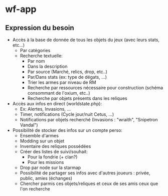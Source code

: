 # wf-app

## Expression du besoin

- Accès à la base de donnée de tous les objets du jeux (avec leurs stats, etc...)
  - Par catégories
  - Recherche textuelle:
    - Par nom
    - Dans la description
    - Par source (Marché, relics, drop, etc..)
    - Par/Dans stats (ex: type de dégats, ...)
    - Trier les armes par niveau de RM
    - Recherche par ressources nécessaire pour construction (schéma consommant de l'oxium, etc..)
    - Recherche par objets présents dans les reliques
- Accès aux infos en direct (worldstate.php):
  - Ex: Alertes, Invasions, ...
  - Timer, notifications (Cycle jour/nuit Cetus, ...)
  - Notifications par objets recherché (Invasions : "wraith", "Snipetron Vandal")
- Possibilité de stocker des infos sur un compte perso:
  - Ensemble d'armes
  - Modding sur un objet
  - Inventaire des reliques possédées
  - Créer des listes de suivi/souhait:
    - Pour la fondrie (+ clan?)
    - Pour les missions
  - Drop par node sur la starmap
  - Possibilité de partager ses infos avec d'autres joueurs : privée, public, amies (échanges)
  - Chercher parmis ces objets/reliques et ceux de ses amis ceux que l'on recherche
